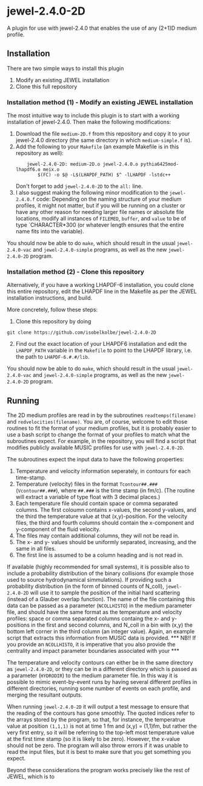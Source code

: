 # jewel-2.4.0-2D
A plugin for use with jewel-2.4.0 that enables the use of any (2+1)D medium profile.

## Installation
There are two simple ways to install this plugin
1. Modify an existing JEWEL installation
2. Clone this full repository

### Installation method (1) - Modify an existing JEWEL installation

The most intuitive way to include this plugin is to start with a working installation of jewel-2.4.0.  Then make the following modifications:

1. Download the file `medium-2D.f` from this repository and copy it to your jewel-2.4.0 directory (the same directory in which `medium-simple.f` is).
2. Add the following to your `Makefile` (an example Makefile is in this repository as well):
    ```
        jewel-2.4.0-2D: medium-2D.o jewel-2.4.0.o pythia6425mod-lhapdf6.o meix.o
            $(FC) -o $@ -L$(LHAPDF_PATH) $^ -lLHAPDF -lstdc++
    ```  
    Don't forget to add `jewel-2.4.0-2D` to the `all:` line.
3. I also suggest making the following minor modification to the `jewel-2.4.0.f` code:  Depending on the naming structure of your medium profiles, it might not matter, but if you will be running on a cluster or have any other reason for needing larger file names or absolute file locations, modify all instances of `FILEMED`, `buffer`, and `value` to be of type `CHARACTER*300 (or whatever length ensures that the entire name fits into the variable).

You should now be able to do `make`, which should result in the usual `jewel-2.4.0-vac` and `jewel-2.4.0-simple` programs, as well as the new `jewel-2.4.0-2D` program.

### Installation method (2) - Clone this repository

Alternatively, if you have a working LHAPDF-6 installation, you could clone this entire
repository, edit the LHAPDF line in the Makefile as per the JEWEL installation instructions,
and build.

More concretely, follow these steps:
1. Clone this repository by doing
```
git clone https://github.com/isobelkolbe/jewel-2.4.0-2D
```
2. Find out the exact location of your LHAPDF6 installation and edit the `LHAPDF_PATH` variable in the `Makefile` to point to the LHAPDF library, i.e. the path to `LHAPDF-6.#.#/lib`.

You should now be able to do `make`, which should result in the usual `jewel-2.4.0-vac` and `jewel-2.4.0-simple` programs, as well as the new `jewel-2.4.0-2D` program.

## Running 

The 2D medium profiles are read in by the subroutines `readtemps(filename)` and `redvelocities(filename)`.  You are, of course, welcome to edit those routines to fit the format of your medium profiles, but it is probably easier to use a bash script to change the format of your profiles to match what the subroutines expect.  For example, in the repository, you will find a script that modifies publicly available MUSIC profiles for use with `jewel-2.4.0-2D`.

The subroutines expect the input data to have the following properties:
1. Temperature and velocity information seperately, in contours for each time-stamp.
2. Temperature (velocity) files in the format `Tcontour##.###` (`Vcontour##.###`), where `##.###` is the time stamp (in fm/c). (The routine will extract a variable of type float with 3 decimal places.)
3. Each temperature file should contain space or comma separated columns.  The first coloumn contains x-values, the second y-values, and the third the temperature value at that (x,y)-position. For the velocity files, the third and fourth columns should contain the x-component and y-component of the fluid velocity.
4. The files may contain additional columns, they will not be read in.
5. The x- and y- values should be uniformly separated, increasing, and the same in all files.
6. The first line is assumed to be a column heading and is not read in.

If available (highly recommended for small systems), it is possible also to include a probability distribution of the binary collisions (for example those used to source hydrodynamical simmulations).  If providing such a probability distribution (in the form of binned counts of N_coll), `jewel-2.4.0-2D` will use it to sample the position of the initial hard scattering (instead of a Glauber overlap function).  The name of the file containing this data can be passed as a parameter (`NCOLLHISTO`) in the medium parameter file, and should have the same format as the temperature and velocity profiles: space or comma separated columns containg the x- and y- positions in the first and second columns, and N_coll in a bin with (x,y) the bottom left corner in the third column (an integer value).  Again, an example script that extracts this information from MUSIC data is provided.
*** NB!! If you provide an `NCOLLHISTO`, it is imperative that you also provide the centrality and impact parameter boundaries associated with your ***

The temperature and velocity contours can either be in the same directory as `jewel-2.4.0-2D`, or they can be in a different directory which is passed as a parameter (`HYDRODIR`) to the medium parameter file.
In this way it is possible to mimic event-by-event runs by having several different profiles in different directories, running some number of events on each profile, and merging the resultant outputs.

When running `jewel-2.4.0-2D` it will output a test message to ensure that the reading of the contours has gone smoothly. The quoted indices refer to the arrays stored by the program, so that, for instance, the temperatrue value at position `(1,1,1)` is not at time 1 fm and (x,y) = (1,1)fm, but rather the very first entry, so it will be referring to the top-left most temperature value at the first time stamp (so it is likely to be zero).  However, the x-value should not be zero.  The program will also throw errors if it was unable to read the input files, but it is best to make sure that you get something you expect.

Beyond these considerations the program works precisely like the rest of JEWEL, which is to 
